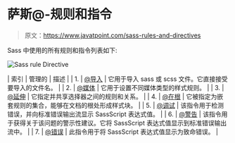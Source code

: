 # 萨斯@-规则和指令

> 原文：<https://www.javatpoint.com/sass-rules-and-directives>

Sass 中使用的所有规则和指令列表如下:

![Sass rule Directive ](img/0f0538e79b7d1462bdeec4d5c027046a.png)

| 索引 | 管理的 | 描述 |
| 1. | [@导入](sass-import) | 它用于导入 sass 或 scss 文件。它直接接受要导入的文件名。 |
| 2. | [@媒体](sass-media-directive) | 它用于设置不同媒体类型的样式规则。 |
| 3. | [@延伸](sass-inheritance) | 它指定并共享选择器之间的规则和关系。 |
| 4. | [@在根](sass-at-root-directive) | 它被指定为嵌套规则的集合，能够在文档的根处形成样式块。 |
| 5. | [@调试](sass-debug-directive) | 该指令用于检测错误，并向标准错误输出流显示 SassScript 表达式值。 |
| 6. | [@警告](sass-warn-directive) | 该指令用于获得关于该问题的警示性建议。它将 SassScript 表达式值显示到标准错误输出流中。 |
| 7. | [@错误](sass-error-directive) | 此指令用于将 SassScript 表达式值显示为致命错误。 |